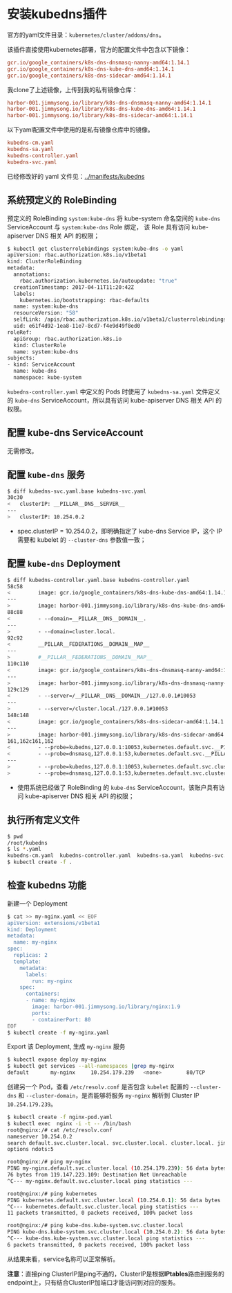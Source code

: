 # 安装kubedns插件

官方的yaml文件目录：`kubernetes/cluster/addons/dns`。

该插件直接使用kubernetes部署，官方的配置文件中包含以下镜像：

```ini
gcr.io/google_containers/k8s-dns-dnsmasq-nanny-amd64:1.14.1
gcr.io/google_containers/k8s-dns-kube-dns-amd64:1.14.1
gcr.io/google_containers/k8s-dns-sidecar-amd64:1.14.1
```
我clone了上述镜像，上传到我的私有镜像仓库：

```ini
harbor-001.jimmysong.io/library/k8s-dns-dnsmasq-nanny-amd64:1.14.1
harbor-001.jimmysong.io/library/k8s-dns-kube-dns-amd64:1.14.1
harbor-001.jimmysong.io/library/k8s-dns-sidecar-amd64:1.14.1
```

以下yaml配置文件中使用的是私有镜像仓库中的镜像。

``` ini
kubedns-cm.yaml  
kubedns-sa.yaml  
kubedns-controller.yaml  
kubedns-svc.yaml
```

已经修改好的 yaml 文件见：[../manifests/kubedns](https://github.com/rootsongjc/kubernetes-handbook/blob/master/manifests/kubedns)

## 系统预定义的 RoleBinding

预定义的 RoleBinding `system:kube-dns` 将 kube-system 命名空间的 `kube-dns` ServiceAccount 与 `system:kube-dns` Role 绑定， 该 Role 具有访问 kube-apiserver DNS 相关 API 的权限；

```bash
$ kubectl get clusterrolebindings system:kube-dns -o yaml
apiVersion: rbac.authorization.k8s.io/v1beta1
kind: ClusterRoleBinding
metadata:
  annotations:
    rbac.authorization.kubernetes.io/autoupdate: "true"
  creationTimestamp: 2017-04-11T11:20:42Z
  labels:
    kubernetes.io/bootstrapping: rbac-defaults
  name: system:kube-dns
  resourceVersion: "58"
  selfLink: /apis/rbac.authorization.k8s.io/v1beta1/clusterrolebindingssystem%3Akube-dns
  uid: e61f4d92-1ea8-11e7-8cd7-f4e9d49f8ed0
roleRef:
  apiGroup: rbac.authorization.k8s.io
  kind: ClusterRole
  name: system:kube-dns
subjects:
- kind: ServiceAccount
  name: kube-dns
  namespace: kube-system
```

`kubedns-controller.yaml` 中定义的 Pods 时使用了 `kubedns-sa.yaml` 文件定义的 `kube-dns` ServiceAccount，所以具有访问 kube-apiserver DNS 相关 API 的权限。

## 配置 kube-dns ServiceAccount

无需修改。

## 配置 `kube-dns` 服务

``` bash
$ diff kubedns-svc.yaml.base kubedns-svc.yaml
30c30
<   clusterIP: __PILLAR__DNS__SERVER__
---
>   clusterIP: 10.254.0.2
```

+ spec.clusterIP = 10.254.0.2，即明确指定了 kube-dns Service IP，这个 IP 需要和 kubelet 的 `--cluster-dns` 参数值一致；

## 配置 `kube-dns` Deployment

``` bash
$ diff kubedns-controller.yaml.base kubedns-controller.yaml
58c58
<         image: gcr.io/google_containers/k8s-dns-kube-dns-amd64:1.14.1
---
>         image: harbor-001.jimmysong.io/library/k8s-dns-kube-dns-amd64:v1.14.1
88c88
<         - --domain=__PILLAR__DNS__DOMAIN__.
---
>         - --domain=cluster.local.
92c92
<         __PILLAR__FEDERATIONS__DOMAIN__MAP__
---
>         #__PILLAR__FEDERATIONS__DOMAIN__MAP__
110c110
<         image: gcr.io/google_containers/k8s-dns-dnsmasq-nanny-amd64:1.14.1
---
>         image: harbor-001.jimmysong.io/library/k8s-dns-dnsmasq-nanny-amd64:v1.14.1
129c129
<         - --server=/__PILLAR__DNS__DOMAIN__/127.0.0.1#10053
---
>         - --server=/cluster.local./127.0.0.1#10053
148c148
<         image: gcr.io/google_containers/k8s-dns-sidecar-amd64:1.14.1
---
>         image: harbor-001.jimmysong.io/library/k8s-dns-sidecar-amd64:v1.14.1
161,162c161,162
<         - --probe=kubedns,127.0.0.1:10053,kubernetes.default.svc.__PILLAR__DNS__DOMAIN__,5,A
<         - --probe=dnsmasq,127.0.0.1:53,kubernetes.default.svc.__PILLAR__DNS__DOMAIN__,5,A
---
>         - --probe=kubedns,127.0.0.1:10053,kubernetes.default.svc.cluster.local.,5,A
>         - --probe=dnsmasq,127.0.0.1:53,kubernetes.default.svc.cluster.local.,5,A
```

+ 使用系统已经做了 RoleBinding 的 `kube-dns` ServiceAccount，该账户具有访问 kube-apiserver DNS 相关 API 的权限；

## 执行所有定义文件

``` bash
$ pwd
/root/kubedns
$ ls *.yaml
kubedns-cm.yaml  kubedns-controller.yaml  kubedns-sa.yaml  kubedns-svc.yaml
$ kubectl create -f .
```

## 检查 kubedns 功能

新建一个 Deployment

``` bash
$ cat >> my-nginx.yaml << EOF
apiVersion: extensions/v1beta1
kind: Deployment
metadata:
  name: my-nginx
spec:
  replicas: 2
  template:
    metadata:
      labels:
        run: my-nginx
    spec:
      containers:
      - name: my-nginx
        image: harbor-001.jimmysong.io/library/nginx:1.9
        ports:
        - containerPort: 80
EOF
$ kubectl create -f my-nginx.yaml
```

Export 该 Deployment, 生成 `my-nginx` 服务

``` bash
$ kubectl expose deploy my-nginx
$ kubectl get services --all-namespaces |grep my-nginx
default       my-nginx     10.254.179.239   <none>        80/TCP          42m
```

创建另一个 Pod，查看 `/etc/resolv.conf` 是否包含 `kubelet` 配置的 `--cluster-dns` 和 `--cluster-domain`，是否能够将服务 `my-nginx` 解析到 Cluster IP `10.254.179.239`。

``` bash
$ kubectl create -f nginx-pod.yaml
$ kubectl exec  nginx -i -t -- /bin/bash
root@nginx:/# cat /etc/resolv.conf
nameserver 10.254.0.2
search default.svc.cluster.local. svc.cluster.local. cluster.local. jimmysong.io
options ndots:5

root@nginx:/# ping my-nginx
PING my-nginx.default.svc.cluster.local (10.254.179.239): 56 data bytes
76 bytes from 119.147.223.109: Destination Net Unreachable
^C--- my-nginx.default.svc.cluster.local ping statistics ---

root@nginx:/# ping kubernetes
PING kubernetes.default.svc.cluster.local (10.254.0.1): 56 data bytes
^C--- kubernetes.default.svc.cluster.local ping statistics ---
11 packets transmitted, 0 packets received, 100% packet loss

root@nginx:/# ping kube-dns.kube-system.svc.cluster.local
PING kube-dns.kube-system.svc.cluster.local (10.254.0.2): 56 data bytes
^C--- kube-dns.kube-system.svc.cluster.local ping statistics ---
6 packets transmitted, 0 packets received, 100% packet loss
```
从结果来看，service名称可以正常解析。

**注意**：直接ping ClusterIP是ping不通的，ClusterIP是根据**IPtables**路由到服务的endpoint上，只有结合ClusterIP加端口才能访问到对应的服务。
